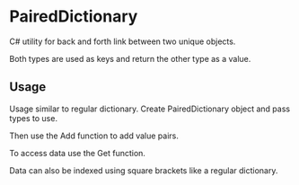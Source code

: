 # PairedDictionary
C# utility for back and forth link between two unique objects.

Both types are used as keys and return the other type as a value.

## Usage
Usage similar to regular dictionary. Create PairedDictionary object and pass types to use.

Then use the Add function to add value pairs.

To access data use the Get function.

Data can also be indexed using square brackets like a regular dictionary. 
